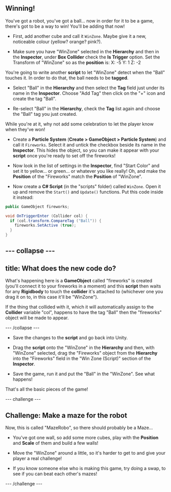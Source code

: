 ## Winning!

You've got a robot, you've got a ball... now in order for it to be a game, there's got to be a way to win! You'll be adding that now!

+ First, add another cube and call it `WinZone`. Maybe give it a new, noticeable colour (yellow? orange? pink?).

+ Make sure you have "WinZone" selected in the **Hierarchy** and then in the **Inspector**, under **Box Collider** check the **Is Trigger** option. Set the Transform of "WinZone" so as the **position** is:
  X: -5
  Y: 1
  Z: -2

You're going to write another **script** to let "WinZone" detect when the "Ball" touches it. In order to do that, the ball needs to be **tagged**.

+ Select "Ball" in the **Hierarchy** and then select the **Tag** field just under its name in the **Inspector**. Choose "Add Tag" then click on the "+" icon and create the tag "Ball".

+ Re-select "Ball" in the **Hierarchy**, check the **Tag** list again and choose the "Ball" tag you just created.

While you're at it, why not add some celebration to let the player know when they've won! 

+ Create a **Particle System** (**Create > GameObject > Particle System**) and call it `Fireworks`. Select it and untick the checkbox beside its name in the **Inspector**. This hides the object, so you can make it appear with your **script** once you're ready to set off the fireworks!

+ Now look in the list of settings in the **Inspector**, find "Start Color" and set it to yellow... or green... or whatever you like really! Oh, and make the **Position** of the "Fireworks" match the **Position** of "WinZone".

+ Now create a **C# Script** (in the "scripts" folder) called `WinZone`. Open it up and remove the `Start()` and `Update()` functions. Put this code inside it instead:

```cs
public GameObject fireworks;

void OnTriggerEnter (Collider col) {
  if (col.transform.CompareTag ("Ball")) {
    fireworks.SetActive (true);
  }
}
```

--- collapse ---
---
title: What does the new code do?
---  

What's happening here is a **GameObject** called "fireworks" is created (you'll connect it to your fireworks in a moment) and this **script** then waits for any **Rigidbody** to touch the **collider** it's attached to (whichever one you drag it on to, in this case it'll be "WinZone").

If the thing that collided with it, which it will automatically assign to the **Collider** variable "col", happens to have the tag "Ball" then the "fireworks" object will be made to appear.

--- /collapse ---

+ Save the changes to the **script** and go back into Unity.

+ Drag the **script** onto the "WinZone" in the **Hierarchy** and then, with "WinZone" selected, drag the "Fireworks" object from the **Hierarchy** into the "Fireworks" field in the "Win Zone (Script)" section of the **Inspector**.

+ Save the game, run it and put the "Ball" in the "WinZone". See what happens!

That's all the basic pieces of the game! 

--- challenge ---

## Challenge: Make a maze for the robot

Now, this is called "MazeRobo", so there should probably be a Maze... 

+ You've got one wall, so add some more cubes, play with the **Position** and **Scale** of them and build a few walls! 

+ Move the "WinZone" around a little, so it's harder to get to and give your player a real challenge!

+ If you know someone else who is making this game, try doing a swap, to see if you can beat each other's mazes!

--- /challenge ---